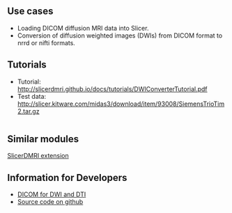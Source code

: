 ```{include} ../../_moduledescriptions/DWIConvertOverview.md
```

## Use cases

- Loading DICOM diffusion MRI data into Slicer.
- Conversion of diffusion weighted images (DWIs) from DICOM format to nrrd or nifti formats.

## Tutorials

- Tutorial: http://slicerdmri.github.io/docs/tutorials/DWIConverterTutorial.pdf
- Test data: http://slicer.kitware.com/midas3/download/item/93008/SiemensTrioTim2.tar.gz

```{include} ../../_moduledescriptions/DWIConvertParameters.md
```

## Similar modules

[SlicerDMRI extension](http://slicerdmri.github.io/)

## Information for Developers

- [DICOM for DWI and DTI](http://wiki.na-mic.org/Wiki/index.php/NAMIC_Wiki:DTI:DICOM_for_DWI_and_DTI)
- [Source code on github](https://github.com/BRAINSia/BRAINSTools)

